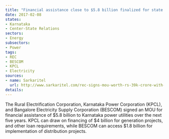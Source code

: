 ```yaml
---
title: "Financial assistance close to $5.8 billion finalized for state power sector"
date: 2017-02-08
states:
- Karnataka
- Center-State Relations
sectors:
- Energy
subsectors:
- Power
tags:
- REC
- BESCOM
- KPCL
- Electricity
sources:
- name: Sarkaritel
  url: http://www.sarkaritel.com/rec-signs-mou-worth-rs-39k-crore-with-karnataka-204204/
details:
---
```


The Rural Electrification Corporation, Karnataka Power Corporation (KPCL), and Bangalore Electricity Supply Corporation (BESCOM) signed an MOU for financial assistance of $5.8 billion to Karnataka power utilities over the next five years. KPCL can draw on financing of $4 billion for generation projects, and other loan requirements, while BESCOM can access $1.8 billion for implementation of distribution projects.
